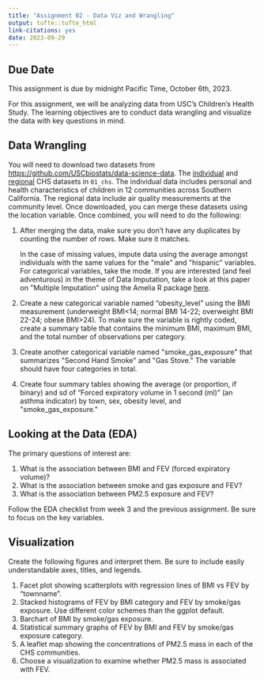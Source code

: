 ```yaml
---
title: "Assignment 02 - Data Viz and Wrangling"
output: tufte::tufte_html
link-citations: yes
date: 2023-09-29
---
```


## Due Date

This assignment is due by midnight Pacific Time, October 6th, 2023.

For this assignment, we will be analyzing data from USC’s Children’s Health Study.
The learning objectives are to conduct data wrangling and visualize the data with key questions in mind.

## Data Wrangling

You will need to download two datasets from https://github.com/USCbiostats/data-science-data. The [individual](https://raw.githubusercontent.com/USCbiostats/data-science-data/master/01_chs/chs_individual.csv)
and [regional](https://raw.githubusercontent.com/USCbiostats/data-science-data/master/01_chs/chs_regional.csv)
CHS datasets in `01_chs`.
The individual data includes personal and health characteristics of children in
12 communities across Southern California. The regional data include air quality
measurements at the community level. 
Once downloaded, you can merge these datasets using the location variable. Once
combined, you will need to do the following:

1. After merging the data, make sure you don’t have any duplicates by counting
   the number of rows. Make sure it matches.
   
   In the case of missing values, impute data using the average amongst 
   individuals with the same values for the "male" and "hispanic" variables. 
   For categorical variables, take the mode.
   If you are interested (and feel adventurous)
   in the theme of Data Imputation, take a look at this paper on "Multiple 
   Imputation"
   using the Amelia R package 
   [here](https://gking.harvard.edu/files/gking/files/amelia_jss.pdf).
   
2. Create a new categorical variable named “obesity_level” using the BMI measurement
   (underweight BMI<14; normal BMI 14-22; overweight BMI 22-24; obese BMI>24).
   To make sure the variable is rightly coded, create a summary table that contains
   the minimum BMI, maximum BMI, and the total number of observations per category.
   
3. Create another categorical variable named "smoke_gas_exposure" that summarizes
   "Second Hand Smoke" and "Gas Stove." The variable should have four categories
   in total.
   
4. Create four summary tables showing the average (or proportion, if binary) and
   sd of “Forced expiratory volume in 1 second (ml)” (an asthma indicator) by
   town, sex, obesity level, and "smoke_gas_exposure."
   


## Looking at the Data (EDA)

The primary questions of interest are:
1. What is the association between BMI and FEV (forced expiratory volume)?
2. What is the association between smoke and gas exposure and FEV?
3. What is the association between PM2.5 exposure and FEV?


Follow the EDA checklist from week 3 and the previous assignment. Be sure to focus on the key variables.

## Visualization

Create the following figures and interpret them. Be sure to include easily understandable axes, titles, and legends. 


1. Facet plot showing scatterplots with regression lines of  BMI vs FEV by “townname”.
2. Stacked histograms of FEV by BMI category and FEV by smoke/gas exposure. Use different color schemes than the ggplot default.
3. Barchart of BMI by smoke/gas exposure.
4. Statistical summary graphs of FEV by BMI and FEV by smoke/gas exposure category.
5. A leaflet map showing the concentrations of PM2.5 mass in each of the CHS communities.
6. Choose a visualization to examine whether PM2.5 mass is associated with FEV.

